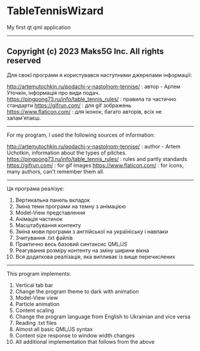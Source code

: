# TableTennisWizard
My first qt qml application

------------------------------------------------------
Copyright (c) 2023 Maks5G Inc. All rights reserved
------------------------------------------------------

Для своєї програми я користувався наступними джерелами інформації:

http://artemutochkin.ru/podachi-v-nastolnom-tennise/ : автор - Артем Уточкін, інформація про види подач.
https://pingpong73.ru/info/table_tennis_rules/ : правила та частично стандарти
https://gifrun.com/ : для gif зображень
https://www.flaticon.com/ : для іконок, багато авторів, всіх не запам'ятаєш.

------------------------------------------------------

For my program, I used the following sources of information:

http://artemutochkin.ru/podachi-v-nastolnom-tennise/ : author - Artem Uchotkin, information about the types of pitches.
https://pingpong73.ru/info/table_tennis_rules/ : rules and partly standards
https://gifrun.com/ : for gif images
https://www.flaticon.com/ : for icons, many authors, can't remember them all.

------------------------------------------------------

Ця програма реалізує:
1) Вертикальна панель вкладок
2) Зміна теми програми на темну з анімацією
3) Model-View представлення
4) Анімація частинок
5) Масштабування контенту
6) Зміна мови програми з англійської на україніську і навпаки
7) Зчитування .txt файлів
8) Практично весь базовий синтаксис QML/JS
9) Реагування розміру контенту на зміну ширини вікна
10) Вся додаткова реалізація, яка випливає із вище перечислених

------------------------------------------------------

This program implements:
1) Vertical tab bar
2) Change the program theme to dark with animation
3) Model-View view
4) Particle animation
5) Content scaling
6) Change the program language from English to Ukrainian and vice versa
7) Reading .txt files
8) Almost all basic QML/JS syntax
9) Content size response to window width changes
10) All additional implementation that follows from the above

